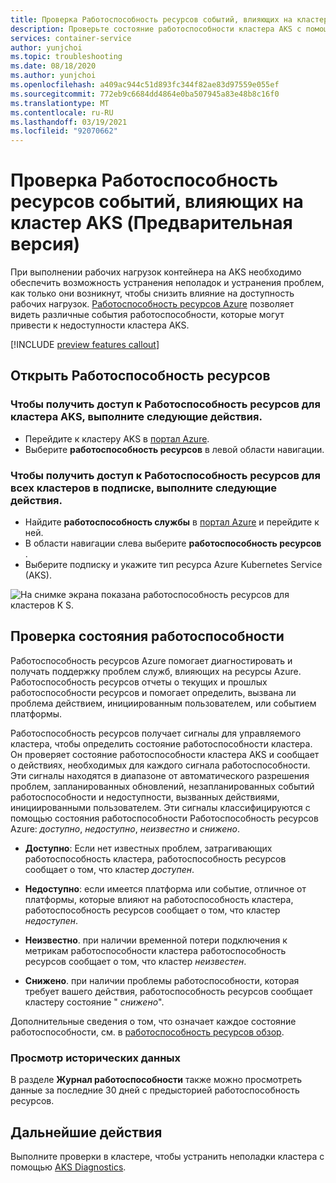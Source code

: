 ```yaml
---
title: Проверка Работоспособность ресурсов событий, влияющих на кластер AKS (Предварительная версия)
description: Проверьте состояние работоспособности кластера AKS с помощью Работоспособность ресурсов Azure.
services: container-service
author: yunjchoi
ms.topic: troubleshooting
ms.date: 08/18/2020
ms.author: yunjchoi
ms.openlocfilehash: a409ac944c51d893fc344f82ae83d97559e055ef
ms.sourcegitcommit: 772eb9c6684dd4864e0ba507945a83e48b8c16f0
ms.translationtype: MT
ms.contentlocale: ru-RU
ms.lasthandoff: 03/19/2021
ms.locfileid: "92070662"
---
```

# <a name="check-for-resource-health-events-impacting-your-aks-cluster-preview"></a>Проверка Работоспособность ресурсов событий, влияющих на кластер AKS (Предварительная версия)


При выполнении рабочих нагрузок контейнера на AKS необходимо обеспечить возможность устранения неполадок и устранения проблем, как только они возникнут, чтобы снизить влияние на доступность рабочих нагрузок. [Работоспособность ресурсов Azure](../service-health/resource-health-overview.md) позволяет видеть различные события работоспособности, которые могут привести к недоступности кластера AKS.

[!INCLUDE [preview features callout](./includes/preview/preview-callout.md)]

## <a name="open-resource-health"></a>Открыть Работоспособность ресурсов

### <a name="to-access-resource-health-for-your-aks-cluster"></a>Чтобы получить доступ к Работоспособность ресурсов для кластера AKS, выполните следующие действия.

- Перейдите к кластеру AKS в [портал Azure](https://portal.azure.com).
- Выберите **работоспособность ресурсов** в левой области навигации.

### <a name="to-access-resource-health-for-all-clusters-on-your-subscription"></a>Чтобы получить доступ к Работоспособность ресурсов для всех кластеров в подписке, выполните следующие действия.

- Найдите **работоспособность службы** в [портал Azure](https://portal.azure.com) и перейдите к ней.
- В области навигации слева выберите **работоспособность ресурсов** .
- Выберите подписку и укажите тип ресурса Azure Kubernetes Service (AKS).

![На снимке экрана показана работоспособность ресурсов для кластеров K S.](./media/aks-resource-health/resource-health-check.png)

## <a name="check-the-health-status"></a>Проверка состояния работоспособности

Работоспособность ресурсов Azure помогает диагностировать и получать поддержку проблем служб, влияющих на ресурсы Azure. Работоспособность ресурсов отчеты о текущих и прошлых работоспособности ресурсов и помогает определить, вызвана ли проблема действием, инициированным пользователем, или событием платформы.

Работоспособность ресурсов получает сигналы для управляемого кластера, чтобы определить состояние работоспособности кластера. Он проверяет состояние работоспособности кластера AKS и сообщает о действиях, необходимых для каждого сигнала работоспособности. Эти сигналы находятся в диапазоне от автоматического разрешения проблем, запланированных обновлений, незапланированных событий работоспособности и недоступности, вызванных действиями, инициированными пользователем. Эти сигналы классифицируются с помощью состояния работоспособности Работоспособность ресурсов Azure: *доступно*, *недоступно*, *неизвестно* и *снижено*.

- **Доступно**: Если нет известных проблем, затрагивающих работоспособность кластера, работоспособность ресурсов сообщает о том, что кластер *доступен*.

- **Недоступно**: если имеется платформа или событие, отличное от платформы, которые влияют на работоспособность кластера, работоспособность ресурсов сообщает о том, что кластер *недоступен*.

- **Неизвестно**. при наличии временной потери подключения к метрикам работоспособности кластера работоспособность ресурсов сообщает о том, что кластер *неизвестен*.

- **Снижено**. при наличии проблемы работоспособности, которая требует вашего действия, работоспособность ресурсов сообщает кластеру состояние " *снижено*".

Дополнительные сведения о том, что означает каждое состояние работоспособности, см. в [работоспособность ресурсов обзор](../service-health/resource-health-overview.md#health-status).

### <a name="view-historical-data"></a>Просмотр исторических данных

В разделе **Журнал работоспособности** также можно просмотреть данные за последние 30 дней с предысторией работоспособность ресурсов.

## <a name="next-steps"></a>Дальнейшие действия

Выполните проверки в кластере, чтобы устранить неполадки кластера с помощью [AKS Diagnostics](./concepts-diagnostics.md).